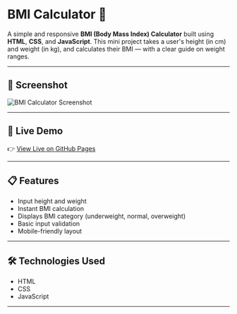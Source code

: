 # BMI Calculator 🧮

A simple and responsive **BMI (Body Mass Index) Calculator** built using **HTML**, **CSS**, and **JavaScript**. This mini project takes a user's height (in cm) and weight (in kg), and calculates their BMI — with a clear guide on weight ranges.

---

## 📸 Screenshot

![BMI Calculator Screenshot](Screenshot(215))

---

## 🚀 Live Demo

👉 [View Live on GitHub Pages](https://crazyxika.github.io/BMI-Calculator/)


---

## 📋 Features

- Input height and weight
- Instant BMI calculation
- Displays BMI category (underweight, normal, overweight)
- Basic input validation
- Mobile-friendly layout

---

## 🛠️ Technologies Used

- HTML
- CSS
- JavaScript

---

